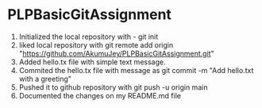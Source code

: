 # PLPBasicGitAssignment
1. Initialized the local repository with - git init
2. liked local repository with git remote add origin "https://github.com/AkumuJey/PLPBasicGitAssignment.git"
3. Added hello.tx file with simple text message.
4. Commited the hello.tx file with message as git commit -m "Add hello.txt with a greeting"
5. Pushed it to github repository with  git push -u origin main
6. Documented the changes on my README.md file